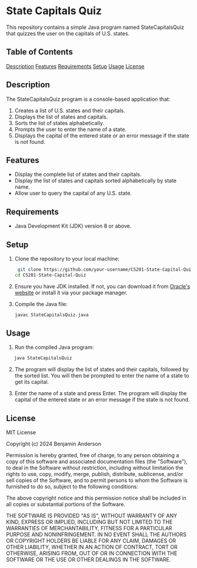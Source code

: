 # State Capitals Quiz
This repository contains a simple Java program named StateCapitalsQuiz that quizzes the user on the capitals of U.S. states.

## Table of Contents
[Description](#Description)
[Features](#Features)
[Requirements](#Requirements)
[Setup](#Setup)
[Usage](#Usage)
[License](#License)

## Description

The StateCapitalsQuiz program is a console-based application that:

1. Creates a list of U.S. states and their capitals.
2. Displays the list of states and capitals.
3. Sorts the list of states alphabetically.
4. Prompts the user to enter the name of a state.
5. Displays the capital of the entered state or an error message if the state is not found.

## Features

- Display the complete list of states and their capitals.
- Display the list of states and capitals sorted alphabetically by state name.
- Allow user to query the capital of any U.S. state.

## Requirements
- Java Development Kit (JDK) version 8 or above.

## Setup 
1. Clone the repository to your local machine:

    ```sh
     git clone https://github.com/your-username/CS201-State-Capital-Quiz.git
    cd CS201-State-Capital-Quiz
    ```
2. Ensure you have JDK installed. If not, you can download it from [Oracle's website](https://www.oracle.com/java/technologies/javase-downloads.html) or install it via your package manager.

3. Compile the Java file:

     ```sh
    javac StateCapitalsQuiz.java
    ```

## Usage

1. Run the compiled Java program:

 ```sh
    java StateCapitalsQuiz
```

2. The program will display the list of states and their capitals, followed by the sorted list. You will then be prompted to enter the name of a state to get its capital.

3. Enter the name of a state and press Enter. The program will display the capital of the entered state or an error message if the state is not found. 

## License
MIT License

Copyright (c) 2024 Benjamin Anderson

Permission is hereby granted, free of charge, to any person obtaining a copy of this software and associated documentation files (the "Software"), to deal in the Software without restriction, including without limitation the rights to use, copy, modify, merge, publish, distribute, sublicense, and/or sell copies of the Software, and to permit persons to whom the Software is furnished to do so, subject to the following conditions:

The above copyright notice and this permission notice shall be included in all copies or substantial portions of the Software.

THE SOFTWARE IS PROVIDED "AS IS", WITHOUT WARRANTY OF ANY KIND, EXPRESS OR IMPLIED, INCLUDING BUT NOT LIMITED TO THE WARRANTIES OF MERCHANTABILITY, FITNESS FOR A PARTICULAR PURPOSE AND NONINFRINGEMENT. IN NO EVENT SHALL THE AUTHORS OR COPYRIGHT HOLDERS BE LIABLE FOR ANY CLAIM, DAMAGES OR OTHER LIABILITY, WHETHER IN AN ACTION OF CONTRACT, TORT OR OTHERWISE, ARISING FROM, OUT OF OR IN CONNECTION WITH THE SOFTWARE OR THE USE OR OTHER DEALINGS IN THE SOFTWARE.